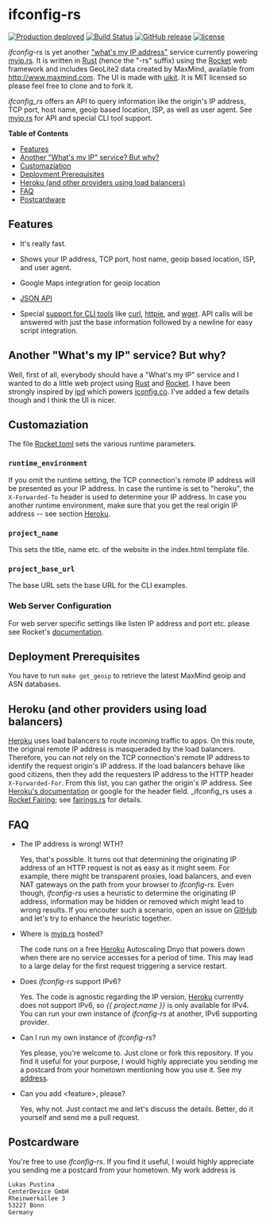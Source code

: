 # ifconfig-rs

[![Production deployed](https://img.shields.io/badge/myip.rs-prod-brightgreen.svg)](http://myip.rs) [![Build Status](https://travis-ci.org/lukaspustina/ifconfig-rs.svg?branch=master)](https://travis-ci.org/lukaspustina/ifconfig-rs) [![GitHub release](https://img.shields.io/github/release/lukaspustina/ifconfig-rs.svg)](https://github.com/lukaspustina/ifconfig-rs/releases) [![license](https://img.shields.io/github/license/lukaspustina/ifconfig-rs.svg)](https://github.com/lukaspustina/ifconfig-rs/blob/master/LICENSE)

_ifconfig-rs_ is yet another <a href="https://www.google.com/search?q=what's+my+ip+address">"what's my IP address"</a> service currently powering [myip.rs](http://myip.rs). It is written in <a href="https://www.rust-lang.org/"> Rust</a> (hence the "-rs" suffix) using the <a href="https://rocket.rs">Rocket</a> web framework and includes GeoLite2 data created by MaxMind, available from <a href="http://www.maxmind.com">http://www.maxmind.com</a>. The UI is made with <a href="https://getuikit.com">uikit</a>. It is MIT licensed so please feel free to clone and to fork it.

_ifconfig_rs_ offers an API to query information like the origin's IP address, TCP port, host name, geoip based location, ISP, as well as user agent. See [myip.rs](http://myip.rs) for API and special CLI tool support.

<!-- START doctoc generated TOC please keep comment here to allow auto update -->
<!-- DON'T EDIT THIS SECTION, INSTEAD RE-RUN doctoc TO UPDATE -->
**Table of Contents**

- [Features](#features)
- [Another "What's my IP" service? But why?](#another-whats-my-ip-service-but-why)
- [Customaziation](#customaziation)
- [Deployment Prerequisites](#deployment-prerequisites)
- [Heroku (and other providers using load balancers)](#heroku-and-other-providers-using-load-balancers)
- [FAQ](#faq)
- [Postcardware](#postcardware)

<!-- END doctoc generated TOC please keep comment here to allow auto update -->

## Features

  * It's really fast.

  * Shows your IP address, TCP port, host name, geoip based location, ISP, and user agent.

  * Google Maps integration for geoip location

  * [JSON API](http://myip.rs)

  * Special [support for CLI tools](http://myip.rs) like [curl](https://curl.haxx.se), [httpie](https://github.com/jakubroztocil/httpie), and [wget](https://www.gnu.org/software/wget/). API calls will be answered with just the base information followed by a newline for easy script integration.


## Another "What's my IP" service? But why?

Well, first of all, everybody should have a "What's my IP" service and I wanted to do a little web project using [Rust](https://www.rust-lang.org) and [Rocket](https://rocket.rs). I have been strongly inspired by [ipd](https://github.com/mpolden/ipd) which powers [iconfig.co](http://ifconfig.co). I've added a few details though and I think the UI is nicer.


## Customaziation

The file [Rocket.toml](Rocket.toml) sets the various runtime parameters.

### `runtime_environment`
 If you omit the runtime setting, the TCP connection's remote IP address will be presented as your IP address. In case the runtime is set to "heroku", the `X-Forwarded-To` header is used to determine your IP address. In case you another runtime environment, make sure that you get the real origin IP address -- see section [Heroku](#heroku-and-other-providers-using-load-balancers).

### `project_name`
This sets the title, name etc. of the website in the index.html template file.

### `project_base_url`
The base URL sets the base URL for the CLI examples.

### Web Server Configuration
For web server specific settings like listen IP address and port etc. please see Rocket's [documentation](https://rocket.rs/guide/configuration/#rockettoml).


## Deployment Prerequisites

You have to run `make get_geoip` to retrieve the latest MaxMind geoip and ASN databases.


## Heroku (and other providers using load balancers)

[Heroku](https://heroku.com) uses load balancers to route incoming traffic to apps. On this route, the original remote IP address is masqueraded by the load balancers. Therefore, you can not rely on the TCP connection's remote IP address to identify the request origin's IP address. If the load balancers behave like good citizens, then they add the requesters IP address to the HTTP header `X-Forwarded-For`. From this list, you can gather the origin's IP address. See [Heroku's documentation](https://devcenter.heroku.com/articles/http-routing#heroku-headers) or google for the header field. _ifconfig_rs uses a [Rocket Fairing](https://rocket.rs/guide/fairings/); see [fairings.rs](src/fairings.rs) for details.


## FAQ

  * The IP address is wrong! WTH?

    Yes, that's possible. It turns out that determining the originating IP address of an HTTP request is not as easy as it might seem. For example, there might be transparent proxies, load balancers, and even NAT gateways on the path from your browser to _ifconfig-rs_. Even though, _ifconfig-rs_ uses a heuristic to determine the originating IP address, information may be hidden or removed which might lead to wrong results. If you encouter such a scenario, open an issue on [GitHub](https://github.com/lukaspustina/ifconfig-rs/issues) and let's try to enhance the heuristic together.

  * Where is [myip.rs](http://myip.rs) hosted?

    The code runs on a free <a href="https://heroku.com">Heroku</a> Autoscaling Dnyo that powers down when there are no service accesses for a period of time. This may lead to a large delay for the first request triggering a service restart.

  * Does _ifconfig-rs_ support IPv6?

    Yes. The code is agnostic regarding the IP version, <a href="https://heroku.com">Heroku</a> currently does not support IPv6, so <em>{{ project.name }}</em> is only available for IPv4. You can run your own instance of _ifconfig-rs_ at another, IPv6 supporting provider.

  * Can I run my own instance of _ifconfig-rs_?

    Yes please, you're welcome to. Just clone or fork this repository.  If you find it useful for your purpose, I would highly appreciate you sending me a postcard from your hometown mentioning how you use it. See my [address](#postcardware).

  * Can you add &lt;feature&gt;, please?

    Yes, why not. Just contact me and let's discuss the details. Better, do it yourself and send me a pull request.

## Postcardware

You're free to use _ifconfig-rs_. If you find it useful, I would highly appreciate you sending me a postcard from your hometown. My work address is

```
Lukas Pustina
CenterDevice GmbH
Rheinwerkallee 3
53227 Bonn
Germany
```

